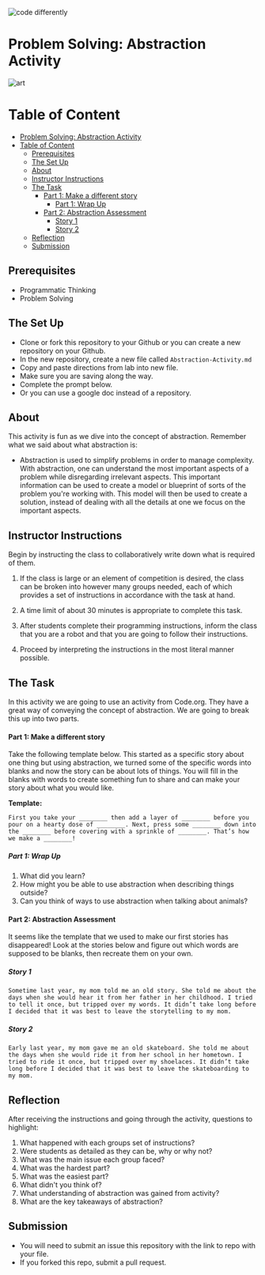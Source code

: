 ![code differently](https://user-images.githubusercontent.com/54545904/91590200-f82ec600-e928-11ea-9433-eea450388abf.png)

# Problem Solving: Abstraction Activity
![art](https://user-images.githubusercontent.com/54545904/111917668-b2b61f80-8a57-11eb-8d96-2918f6a63e33.gif)



# Table of Content
- [Problem Solving: Abstraction Activity](#problem-solving-abstraction-activity)
- [Table of Content](#table-of-content)
  - [Prerequisites](#prerequisites)
  - [The Set Up](#the-set-up)
  - [About](#about)
  - [Instructor Instructions](#instructor-instructions)
  - [The Task](#the-task)
      - [Part 1: Make a different story](#part-1-make-a-different-story)
        - [Part 1: Wrap Up](#part-1-wrap-up)
      - [Part 2: Abstraction Assessment](#part-2-abstraction-assessment)
        - [Story 1](#story-1)
        - [Story 2](#story-2)
  - [Reflection](#reflection)
  - [Submission](#submission)

## Prerequisites
- Programmatic Thinking
- Problem Solving

## The Set Up
- Clone or fork this repository to your Github or you can create a new repository on your Github.
- In the new repository, create a new file called `Abstraction-Activity.md`
- Copy and paste directions from lab into new file.
- Make sure you are saving along the way.
- Complete the prompt below.
- Or you can use a google doc instead of a repository.
  
## About
This activity is fun as we dive into the concept of abstraction. Remember what we said about what abstraction is:
- Abstraction is used to simplify problems in order to manage complexity. With abstraction, one can understand the most important aspects of a problem while disregarding irrelevant aspects. This important information can be used to create a model or blueprint of sorts of the problem you're working with. This model will then be used to create a solution, instead of dealing with all the details at one we focus on the important aspects. 


## Instructor Instructions
Begin by instructing the class to collaboratively write down what is required of them. 

1. If the class is large or an element of competition is desired, the class can be broken into however many groups needed, each of which provides a set of instructions in accordance with the task at hand. 
   
2. A time limit of about 30 minutes is appropriate to complete this task. 
   
3. After students complete their programming instructions, inform the class that you are a robot and that you are going to follow their instructions. 
   
4. Proceed by interpreting the instructions in the most literal manner possible.

## The Task
In this activity we are going to use an activity from Code.org. They have a great way of conveying the concept of abstraction. We are going to break this up into two parts.

#### Part 1: Make a different story
Take the following template below. This started as a specific story about one thing but using abstraction, we turned some of the specific words into blanks and now the story can be about lots of things. You will fill in the blanks with words to create something fun to share and can make your story about what you would like.

**Template:**

`
First you take your ________ then add a layer of ________ before you pour on a hearty dose of ________. Next, press some ________ down into the ________ before covering with a sprinkle of ________. That’s how we make a ________!
`

##### Part 1: Wrap Up
1. What did you learn?
2. How might you be able to use abstraction when describing things outside?
3. Can you think of ways to use abstraction when talking about animals?


#### Part 2: Abstraction Assessment
It seems like the template that we used to make our first stories has disappeared! Look at the
stories below and figure out which words are supposed to be blanks, then recreate them on your own.

##### Story 1
`
Sometime last year, my mom told me an old story. She told me about the days
when she would hear it from her father in her childhood. I tried to tell it once, but tripped over my words. It didn’t take long before I decided that it was best to leave the storytelling to my mom.
`
##### Story 2
`
Early last year, my mom gave me an old skateboard. She told me about the
days when she would ride it from her school in her hometown. I tried to ride it
once, but tripped over my shoelaces. It didn’t take long before I decided that it
was best to leave the skateboarding to my mom.
`


## Reflection 
After receiving the instructions and going through the activity, questions to highlight:

1. What happened with each groups set of instructions?
2. Were students as detailed as they can be, why or why not?
3. What was the main issue each group faced?
4. What was the hardest part?
5. What was the easiest part?
6. What didn't you think of?
7. What understanding of abstraction was gained from activity?
8. What are the key takeaways of abstraction?

## Submission
- You will need to submit an issue this repository with the link to repo with your file.
- If you forked this repo, submit a pull request. 